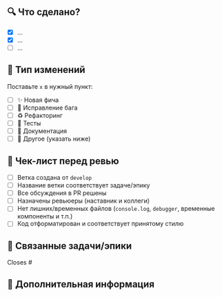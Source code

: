 ## 🔍 Что сделано?

<!-- Кратко опишите, что реализовано в этом PR -->

- [x] ...
- [x] ...
- [ ] ...

## 📂 Тип изменений

Поставьте `x` в нужный пункт:

- [ ] ✨ Новая фича
- [ ] 🐛 Исправление бага
- [ ] ♻️ Рефакторинг
- [ ] 🧪 Тесты
- [ ] 📄 Документация
- [ ] 🚧 Другое (указать ниже)

## 🚨 Чек-лист перед ревью

- [ ] Ветка создана от `develop`
- [ ] Название ветки соответствует задаче/эпику
- [ ] Все обсуждения в PR решены
- [ ] Назначены ревьюеры (наставник и коллеги)
- [ ] Нет лишних/временных файлов (`console.log`, `debugger`, временные компоненты и т.п.)
- [ ] Код отформатирован и соответствует принятому стилю

## 🤝 Связанные задачи/эпики

<!-- Укажите ссылку на задачу или эпик, например:
Fixes #12, Closes #34 -->
Closes #

## 📝 Дополнительная информация

<!-- Если есть что-то важное для ревьюеров: особенности реализации, нестандартные решения и т.п. -->
